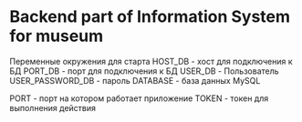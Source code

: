 # Backend part of Information System for museum

Переменные окружения для старта 
HOST_DB - хост для подключения к БД
PORT_DB - порт для подключения к БД
USER_DB - Пользователь
USER_PASSWORD_DB - пароль
DATABASE - база данных MySQL

PORT - порт на котором работает приложение
TOKEN - токен для выполнения действия

